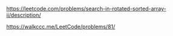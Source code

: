 https://leetcode.com/problems/search-in-rotated-sorted-array-ii/description/

https://walkccc.me/LeetCode/problems/81/

